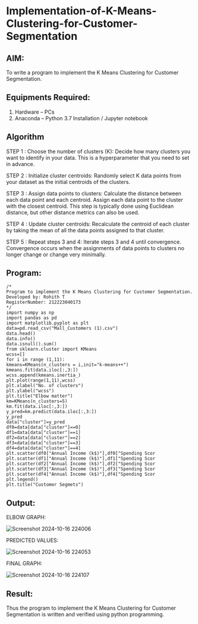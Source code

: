 # Implementation-of-K-Means-Clustering-for-Customer-Segmentation

## AIM:
To write a program to implement the K Means Clustering for Customer Segmentation.

## Equipments Required:
1. Hardware – PCs
2. Anaconda – Python 3.7 Installation / Jupyter notebook

## Algorithm
STEP 1 : Choose the number of clusters (K): Decide how many clusters you want to identify in your data. This is a hyperparameter that you need to set in advance.

STEP 2 : Initialize cluster centroids: Randomly select K data points from your dataset as the initial centroids of the clusters.

STEP 3 : Assign data points to clusters: Calculate the distance between each data point and each centroid. Assign each data point to the cluster with the closest centroid. This step is typically done using Euclidean distance, but other distance metrics can also be used.

STEP 4 : Update cluster centroids: Recalculate the centroid of each cluster by taking the mean of all the data points assigned to that cluster.

STEP 5 : Repeat steps 3 and 4: Iterate steps 3 and 4 until convergence. Convergence occurs when the assignments of data points to clusters no longer change or change very minimally.

## Program:
```
/*
Program to implement the K Means Clustering for Customer Segmentation.
Developed by: Rohith T 
RegisterNumber: 212223040173  
*/
import numpy as np
import pandas as pd
import matplotlib.pyplot as plt
data=pd.read_csv("Mall_Customers (1).csv")
data.head()
data.info()
data.isnull().sum()
from sklearn.cluster import KMeans
wcss=[]
for i in range (1,11):
kmeans=KMeans(n_clusters = i,init="k-means++")
kmeans.fit(data.iloc[:,3:])
wcss.append(kmeans.inertia_)
plt.plot(range(1,11),wcss)
plt.xlabel("No. of clusters")
plt.ylabel("wcss")
plt.title("Elbow matter")
km=KMeans(n_clusters=5)
km.fit(data.iloc[:,3:])
y_pred=km.predict(data.iloc[:,3:])
y_pred
data["cluster"]=y_pred
df0=data[data["cluster"]==0]
df1=data[data["cluster"]==1]
df2=data[data["cluster"]==2]
df3=data[data["cluster"]==3]
df4=data[data["cluster"]==4]
plt.scatter(df0["Annual Income (k$)"],df0["Spending Scor
plt.scatter(df1["Annual Income (k$)"],df1["Spending Scor
plt.scatter(df2["Annual Income (k$)"],df2["Spending Scor
plt.scatter(df3["Annual Income (k$)"],df3["Spending Scor
plt.scatter(df4["Annual Income (k$)"],df4["Spending Scor
plt.legend()
plt.title("Customer Segmets")
```

## Output:

ELBOW GRAPH:

![Screenshot 2024-10-16 224006](https://github.com/user-attachments/assets/38864fb7-149c-4d4c-b104-f3d7fc4e0350)

PREDICTED VALUES:

![Screenshot 2024-10-16 224053](https://github.com/user-attachments/assets/ec9e7671-af50-45ed-ac9a-192842f0fec5)

FINAL GRAPH:

![Screenshot 2024-10-16 224107](https://github.com/user-attachments/assets/45196de1-6715-4326-862b-411f59b6244a)

## Result:
Thus the program to implement the K Means Clustering for Customer Segmentation is written and verified using python programming.
